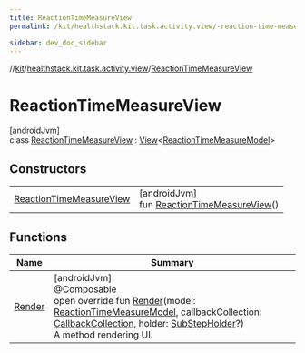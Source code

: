 ```yaml
---
title: ReactionTimeMeasureView
permalink: /kit/healthstack.kit.task.activity.view/-reaction-time-measure-view/index.html

sidebar: dev_doc_sidebar
---
```

//[kit](../../../index.html)/[healthstack.kit.task.activity.view](../index.html)/[ReactionTimeMeasureView](index.html)



# ReactionTimeMeasureView



[androidJvm]\
class [ReactionTimeMeasureView](index.html) : [View](../../healthstack.kit.task.base/-view/index.html)&lt;[ReactionTimeMeasureModel](../../healthstack.kit.task.activity.model/-reaction-time-measure-model/index.html)&gt;



## Constructors


| | |
|---|---|
| [ReactionTimeMeasureView](-reaction-time-measure-view.html) | [androidJvm]<br>fun [ReactionTimeMeasureView](-reaction-time-measure-view.html)() |


## Functions


| Name | Summary |
|---|---|
| [Render](-render.html) | [androidJvm]<br>@Composable<br>open override fun [Render](-render.html)(model: [ReactionTimeMeasureModel](../../healthstack.kit.task.activity.model/-reaction-time-measure-model/index.html), callbackCollection: [CallbackCollection](../../healthstack.kit.task.base/-callback-collection/index.html), holder: [SubStepHolder](../../healthstack.kit.task.survey.question/-sub-step-holder/index.html)?)<br>A method rendering UI. |


